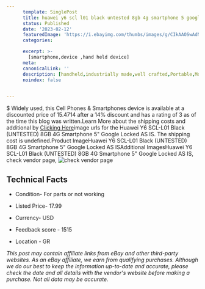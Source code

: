 ```yaml
---
      template: SinglePost
      title: huawei y6 scl l01 black untested 8gb 4g smartphone 5 google locked as is
      status: Published
      date: '2023-02-12'
      featuredImage: 'https://i.ebayimg.com/thumbs/images/g/CIkAAOSwAdNiwT8X/s-l225.jpg'
      categories: 

      excerpt: >-
        [smartphone,device ,hand held device]
      meta:
      canonicalLink: ''
      description: [handheld,industrially made,well crafted,Portable,Mobile,Compact,Convenient,Lightweight,Maneuverable,Man-portable,Miniature,Carriable,Hand-held,Light,Holdable,Transportable,Mobile device,Pocket-sized,On-the-go,Wireless,Cordless,Compact size,Convenient size, smartphone,device ,hand held device]
      noindex: false

        
---
```

$
    Widely used, this Cell Phones & Smartphones device is available at a discounted price of 15.4714 after a 14% discount and has a rating of 3 as of the time this blog was written.Learn More about the shipping costs and additional by [Clicking Here](https://www.ebay.com/itm/225376336702?hash=item347979fb3e%3Ag%3ACIkAAOSwAdNiwT8X&mkevt=1&mkcid=1&mkrid=711-53200-19255-0&campid=%253CePNCampaignId%253E&customid=%253CreferenceId%253E&toolid=10049)image urls for the Huawei Y6 SCL-L01 Black (UNTESTED) 8GB 4G Smartphone 5" Google Locked AS IS. The shipping cost is undefined.Product ImageHuawei Y6 SCL-L01 Black (UNTESTED) 8GB 4G Smartphone 5" Google Locked AS ISAdditional ImagesHuawei Y6 SCL-L01 Black (UNTESTED) 8GB 4G Smartphone 5" Google Locked AS IS, check vendor page, ![check vendor page](https://origin-galleryplus.ebayimg.com/ws/web/225376336702_2_0_1/225x225.jpg,https://origin-galleryplus.ebayimg.com/ws/web/225376336702_3_0_1/225x225.jpg,https://origin-galleryplus.ebayimg.com/ws/web/225376336702_4_0_1/225x225.jpg,https://origin-galleryplus.ebayimg.com/ws/web/225376336702_5_0_1/225x225.jpg,https://origin-galleryplus.ebayimg.com/ws/web/225376336702_6_0_1/225x225.jpg,https://origin-galleryplus.ebayimg.com/ws/web/225376336702_7_0_1/225x225.jpg,https://origin-galleryplus.ebayimg.com/ws/web/225376336702_8_0_1/225x225.jpg,https://origin-galleryplus.ebayimg.com/ws/web/225376336702_9_0_1/225x225.jpg,https://origin-galleryplus.ebayimg.com/ws/web/225376336702_10_0_1/225x225.jpg,https://origin-galleryplus.ebayimg.com/ws/web/225376336702_11_0_1/225x225.jpg,https://origin-galleryplus.ebayimg.com/ws/web/225376336702_12_0_1/225x225.jpg)
    
    

 ## Technical Facts 



     
      

 - Condition- For parts or not working 


      

 - Listed Price- 17.99 


      

 - Currency- USD 


      

 - Feedback score - 1515 


      

 - Location - GR 


      
      

 *_This post may contain affiliate links from eBay and other third-party websites. As an eBay affiliate, we earn from qualifying purchases. Although we do our best to keep the information up-to-date and accurate, please check the date and all details with the vendor's website before making a purchase. Not all data may be accurate._*



    
    
    
    
    